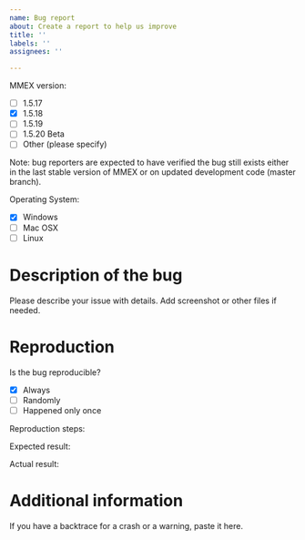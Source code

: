 ```yaml
---
name: Bug report
about: Create a report to help us improve
title: ''
labels: ''
assignees: ''

---
```


MMEX version:
 - [ ] 1.5.17
 - [x] 1.5.18
 - [ ] 1.5.19
 - [ ] 1.5.20 Beta
 - [ ] Other (please specify)

Note: bug reporters are expected to have verified the bug still exists
either in the last stable version of MMEX or on updated development code
(master branch).

Operating System:
 - [x] Windows
 - [ ] Mac OSX
 - [ ] Linux 

# Description of the bug

Please describe your issue with details.
Add screenshot or other files if needed.

# Reproduction

Is the bug reproducible? 
 - [x] Always 
 - [ ] Randomly 
 - [ ] Happened only once

Reproduction steps:

Expected result:

Actual result:

# Additional information

If you have a backtrace for a crash or a warning, paste it here.
